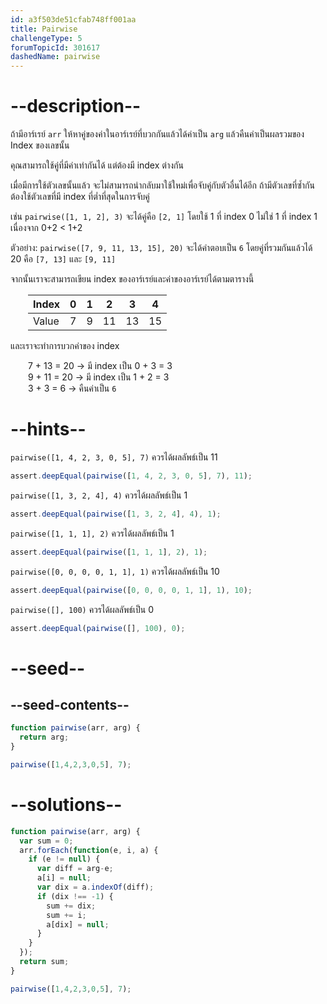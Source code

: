 ```yaml
---
id: a3f503de51cfab748ff001aa
title: Pairwise
challengeType: 5
forumTopicId: 301617
dashedName: pairwise
---
```


# --description--

ถ้ามีอาร์เรย์ `arr` ให้หาคู่ของค่าในอาร์เรย์ที่บวกกันแล้วได้ค่าเป็น `arg` แล้วคืนค่าเป็นผลรวมของ Index ของเลขนั้น

คุณสามารถใช้คู่ที่มีค่าเท่ากันได้ แต่ต้องมี index ต่างกัน

เมื่อมีการใช้ตัวเลขนั้นแล้ว จะไม่สามารถนำกลับมาใช้ใหม่เพื่อจับคู่กับตัวอื่นได้อีก
ถ้ามีตัวเลขที่ซ้ำกัน ต้องใช้ตัวเลขที่มี index ที่ต่ำที่สุดในการจับคู่

เช่น `pairwise([1, 1, 2], 3)` จะได้คู่คือ `[2, 1]`
โดยใช้ 1 ที่ index 0 ไม่ใช่ 1 ที่ index 1 เนื่องจาก 0+2 &lt; 1+2

ตัวอย่าง:
`pairwise([7, 9, 11, 13, 15], 20)` จะได้คำตอบเป็น `6` โดยคู่ที่รวมกันแล้วได้ 20 คือ `[7, 13]` และ `[9, 11]`

จากนั้นเราจะสามารถเขียน index ของอาร์เรย์และค่าของอาร์เรย์ได้ตามตารางนี้


<div style='margin-left: 2em;'>

| Index | 0 | 1 | 2  | 3  | 4  |
| ----- | - | - | -- | -- | -- |
| Value | 7 | 9 | 11 | 13 | 15 |

</div>

และเราจะทำการบวกค่าของ index

<div style='margin-left: 2em;'>

7 + 13 = 20 → มี index เป็น 0 + 3 = 3  
9 + 11 = 20 → มี index เป็น 1 + 2 = 3  
3 + 3 = 6 → คืนค่าเป็น `6`

</div>

# --hints--

`pairwise([1, 4, 2, 3, 0, 5], 7)` ควรได้ผลลัพธ์เป็น 11

```js
assert.deepEqual(pairwise([1, 4, 2, 3, 0, 5], 7), 11);
```

`pairwise([1, 3, 2, 4], 4)` ควรได้ผลลัพธ์เป็น 1

```js
assert.deepEqual(pairwise([1, 3, 2, 4], 4), 1);
```

`pairwise([1, 1, 1], 2)` ควรได้ผลลัพธ์เป็น 1

```js
assert.deepEqual(pairwise([1, 1, 1], 2), 1);
```

`pairwise([0, 0, 0, 0, 1, 1], 1)` ควรได้ผลลัพธ์เป็น 10

```js
assert.deepEqual(pairwise([0, 0, 0, 0, 1, 1], 1), 10);
```

`pairwise([], 100)` ควรได้ผลลัพธ์เป็น 0

```js
assert.deepEqual(pairwise([], 100), 0);
```

# --seed--

## --seed-contents--

```js
function pairwise(arr, arg) {
  return arg;
}

pairwise([1,4,2,3,0,5], 7);
```

# --solutions--

```js
function pairwise(arr, arg) {
  var sum = 0;
  arr.forEach(function(e, i, a) {
    if (e != null) {
      var diff = arg-e;
      a[i] = null;
      var dix = a.indexOf(diff);
      if (dix !== -1) {
        sum += dix;
        sum += i;
        a[dix] = null;
      }
    }
  });
  return sum;
}

pairwise([1,4,2,3,0,5], 7);
```
